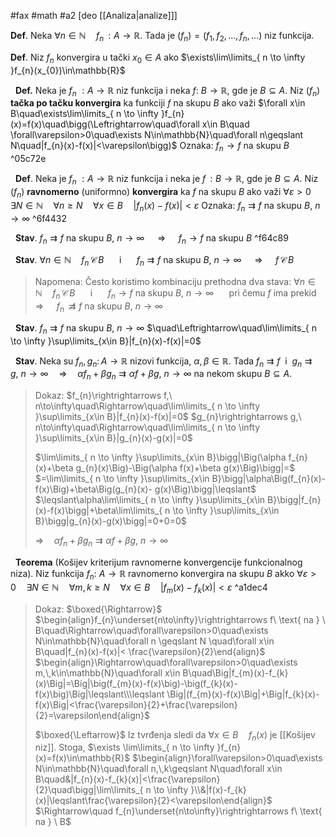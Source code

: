 #fax #math #a2 [deo [[Analiza|analize]]]
$\:$

**Def**. Neka $\forall n\in\mathbb{N}\quad f_{n}\,:A\to\mathbb{R}$. Tada je $(f_{n})=(f_{1},\,f_{2},\,\dots,\,f_{n},\dots)$ niz funkcija.

**Def**. Niz $f_{n}$ konvergira u tački $x_{0}\in A$ ako $\exists\lim\limits_{ n \to \infty }f_{n}(x_{0})\in\mathbb{R}$

$\:$
**Def.** Neka je $f_{n}\ :A\to\mathbb{R}$ niz funkcija i neka $f:\ B\to\mathbb{R}$, gde je $B\subseteq A$.
Niz $(f_{n})$ **tačka po tačku konvergira** ka funkciji $f$ na skupu $B$ ako važi
$\forall x\in B\quad\exists\lim\limits_{ n \to \infty }f_{n}(x)=f(x)\quad\bigg(\Leftrightarrow\quad\forall x\in B\quad \forall\varepsilon>0\quad\exists N\in\mathbb{N}\quad\forall n\geqslant N\quad|f_{n}(x)-f(x)|<\varepsilon\bigg)$
Oznaka: $f_{n}\to f$ na skupu $B$ ^05c72e

$\:$
**Def**. Neka je $f_{n}\ :A\to\mathbb{R}$ niz funkcija i neka je $f\,:B\to\mathbb{R}$, gde je $B\subseteq A$.
Niz $(f_{n})$ **ravnomerno** (uniformno) **konvergira** ka $f$ na skupu $B$ ako važi $\forall\varepsilon>0\quad\exists N\in\mathbb{N}\quad\forall n\geqslant N\quad\forall x\in B\quad|f_{n}(x)-f(x)|<\varepsilon$
Oznaka: $f_{n}\rightrightarrows f$ na skupu $B$, $n\to\infty$ ^6f4432

$\:$
**Stav**. $f_{n}\rightrightarrows f$ na skupu $B$, $n\to\infty$ $\quad\Rightarrow\quad$ $f_{n}\to f$ na skupu $B$ ^f64c89

$\:$
**Stav**. $\forall n\in\mathbb{N}\quad f_{n}\,\mathcal{C}\,B$ $\quad$ i $\quad$ $f_{n}\rightrightarrows f$ na skupu $B$, $n\to\infty$ $\quad\Rightarrow\quad$ $f\,\mathcal{C}\,B$
$\:$
> Napomena:
> Često koristimo kombinaciju prethodna dva stava:
> $\forall n\in\mathbb{N}\quad f_{n}\,\mathcal{C}\,B$ $\quad$ i $\quad$ $f_{n}\to f$ na skupu $B$, $n\to\infty$ $\quad$ pri čemu $f$ ima prekid
> $\Rightarrow\quad$ $f_{n}\,\not\rightrightarrows f$ na skupu $B$, $n\to\infty$

$\:$
**Stav**. $f_{n}\rightrightarrows f$ na skupu $B$, $n\to\infty$ $\quad\Leftrightarrow\quad\lim\limits_{ n \to \infty }\sup\limits_{x\in B}|f_{n}(x)-f(x)|=0$


$\:$
**Stav**. Neka su $f_{n},\,g_{n}:\,A\to \mathbb{R}$ nizovi funkcija, $\alpha,\,\beta\in\mathbb{R}$. Tada $f_{n}\rightrightarrows f\ \text{ i }\ g_{n}\rightrightarrows g,\ n\to\infty\quad\Rightarrow\quad\alpha f_{n}+\beta g_{n}\rightrightarrows\alpha f+\beta g,\ n\to\infty$
na nekom skupu $B\subseteq A$.

> Dokaz:
> $f_{n}\rightrightarrows f,\ n\to\infty\quad\Rightarrow\quad\lim\limits_{ n \to \infty }\sup\limits_{x\in B}|f_{n}(x)-f(x)|=0$
> $g_{n}\rightrightarrows g,\ n\to\infty\quad\Rightarrow\quad\lim\limits_{ n \to \infty }\sup\limits_{x\in B}|g_{n}(x)-g(x)|=0$
> 
> $\lim\limits_{ n \to \infty }\sup\limits_{x\in B}\bigg|\Big(\alpha f_{n}(x)+\beta g_{n}(x)\Big)-\Big(\alpha f(x)+\beta g(x)\Big)\bigg|=$
> $=\lim\limits_{ n \to \infty }\sup\limits_{x\in B}\bigg|\alpha\Big(f_{n}(x)-f(x)\Big)+\beta\Big(g_{n}(x)- g(x)\Big)\bigg|\leqslant$
> $\leqslant\alpha\lim\limits_{ n \to \infty }\sup\limits_{x\in B}\bigg|f_{n}(x)-f(x)\bigg|+\beta\lim\limits_{ n \to \infty }\sup\limits_{x\in B}\bigg|g_{n}(x)-g(x)\bigg|=0+0=0$
> 
> $\Rightarrow\quad\alpha f_{n}+\beta g_{n}\rightrightarrows\alpha f+\beta g,\ n\to\infty$

$\:$
**Teorema** (Košijev kriterijum ravnomerne konvergencije funkcionalnog niza). 
Niz funkcija $f_{n}:\ A\to\mathbb{R}$ ravnomerno konvergira na skupu $B$ akko
$\forall\varepsilon>0\quad\exists N\in\mathbb{N}\quad\forall m,\,k\geqslant N\quad\forall x\in B\quad|f_{m}(x)-f_{k}(x)|<\varepsilon$ ^a1dec4

> Dokaz: $\boxed{\Rightarrow}$
> $\begin{align}f_{n}\underset{n\to\infty}\rightrightarrows f\ \text{ na } \ B\quad\Rightarrow\quad\forall\varepsilon>0\quad\exists N\in\mathbb{N}\quad\forall n \geqslant N \quad\forall x\in B\quad|f_{n}(x)-f(x)|< \frac{\varepsilon}{2}\end{align}$
> $\begin{align}\Rightarrow\quad\forall\varepsilon>0\quad\exists m,\,k\in\mathbb{N}\quad\forall x\in B\quad\Big|f_{m}(x)-f_{k}(x)\Big|=\Big|\big(f_{m}(x)-f(x)\big)-\big(f_{k}(x)-f(x)\big)\Big|\leqslant\\\leqslant \Big|(f_{m}(x)-f(x)\Big|+\Big|f_{k}(x)-f(x)\Big|<\frac{\varepsilon}{2}+\frac{\varepsilon}{2}=\varepsilon\end{align}$
> 
> $\boxed{\Leftarrow}$ Iz tvrđenja sledi da $\forall x\in B\quad f_{n}(x)$ je [[Košijev niz]]. 
> Stoga, $\exists \lim\limits_{ n \to \infty }f_{n}(x)=f(x)\in\mathbb{R}$
> $\begin{align}\forall\varepsilon>0\quad\exists N\in\mathbb{N}\quad\forall n,\,k\geqslant N\quad\forall x\in B\quad&|f_{n}(x)-f_{k}(x)|<\frac{\varepsilon}{2}\quad\bigg|\lim\limits_{ n \to \infty }\\&|f(x)-f_{k}(x)|\leqslant\frac{\varepsilon}{2}<\varepsilon\end{align}$
> $\Rightarrow\quad f_{n}\underset{n\to\infty}\rightrightarrows f\ \text{ na } \ B$
